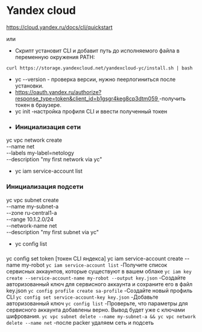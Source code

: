 # Yandex cloud
https://cloud.yandex.ru/docs/cli/quickstart

или 

* Скрипт установит CLI и добавит путь до исполняемого файла в переменную окружения PATH:
```
curl https://storage.yandexcloud.net/yandexcloud-yc/install.sh | bash
```
* yc --version - проверка версии, нужно пеерлогиниться после установки.
* [https://oauth.yandex.ru/authorize?response_type=token&client_id=b1gsgr4keg8cp3dtm059 ](https://cloud.yandex.ru/docs/iam/concepts/authorization/oauth-token)-получить токен в браузере.
* yc init -настройка профиля CLI и ввести полученный токен
* ### Инициализация сети
yc vpc network create \
--name net \
--labels my-label=netology \
--description "my first network via yc"
* yc iam service-account list

### Инициализация подсети
yc vpc subnet create \
--name my-subnet-a \
--zone ru-central1-a \
--range 10.1.2.0/24 \
--network-name net \
--description "my first subnet via yc"

* yc config list

### 
yc config set token [токен CLI яндекса]
yc iam service-account create --name my-robot
`yc iam service-account list` -Получите список сервисных аккаунтов, которые существуют в вашем облаке
`yc iam key create --service-account-name my-robot --output key.json` -Создайте авторизованный ключ для сервисного аккаунта и сохраните его в файл key.json
`yc config profile create sa-profile` -Создайте новый профиль CLI
`yc config set service-account-key key.json` -Добавьте авторизованный ключ
`yc config list` -Проверьте, что параметры для сервисного аккаунта добавлены верно. Вывод будет уже с ключами шифрования. 
`yc vpc subnet delete --name my-subnet-a && yc vpc network delete --name net` -после packer удаляем сеть и подсеть